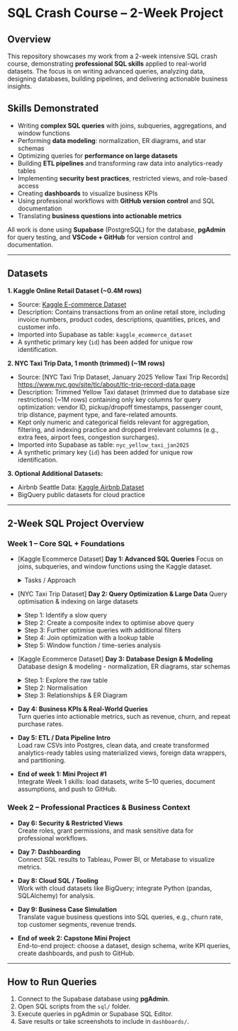 # SQL Crash Course – 2-Week Project

## Overview

This repository showcases my work from a 2-week intensive SQL crash course, demonstrating **professional SQL skills** applied to real-world datasets.
The focus is on writing advanced queries, analyzing data, designing databases, building pipelines, and delivering actionable business insights. 

## Skills Demonstrated
- Writing **complex SQL queries** with joins, subqueries, aggregations, and window functions
- Performing **data modeling**: normalization, ER diagrams, and star schemas
- Optimizing queries for **performance on large datasets**
- Building **ETL pipelines** and transforming raw data into analytics-ready tables
- Implementing **security best practices**, restricted views, and role-based access
- Creating **dashboards** to visualize business KPIs
- Using professional workflows with **GitHub version control** and SQL documentation
- Translating **business questions into actionable metrics**

All work is done using **Supabase** (PostgreSQL) for the database, **pgAdmin** for query testing, and **VSCode + GitHub** for version control and documentation.  

---

## Datasets

**1. Kaggle Online Retail Dataset (~0.4M rows)**  
- Source: [Kaggle E-commerce Dataset](https://www.kaggle.com/datasets/carrie1/ecommerce-data)  
- Description: Contains transactions from an online retail store, including invoice numbers, product codes, descriptions, quantities, prices, and customer info.  
- Imported into Supabase as table: `kaggle_ecommerce_dataset`  
- A synthetic primary key (`id`) has been added for unique row identification.
  
**2. NYC Taxi Trip Data, 1 month (trimmed) (~1M rows)**
- Source: [NYC Taxi Trip Dataset, January 2025 Yellow Taxi Trip Records] https://www.nyc.gov/site/tlc/about/tlc-trip-record-data.page
- Description: Trimmed Yellow Taxi dataset (trimmed due to database size restrictions) (~1M rows) containing only key columns for query optimization: vendor ID, pickup/dropoff timestamps, passenger count, trip distance, payment type, and fare-related amounts.
- Kept only numeric and categorical fields relevant for aggregation, filtering, and indexing practice and dropped irrelevant columns (e.g., extra fees, airport fees, congestion surcharges).
- Imported into Supabase as table: `nyc_yellow_taxi_jan2025`
- A synthetic primary key (`id`) has been added for unique row identification.

**3. Optional Additional Datasets:**  
- Airbnb Seattle Data: [Kaggle Airbnb Dataset](https://www.kaggle.com/datasets/airbnb/seattle)  
- BigQuery public datasets for cloud practice  

---

## 2-Week SQL Project Overview

### Week 1 – Core SQL + Foundations

- [Kaggle Ecommerce Dataset] **Day 1: Advanced SQL Queries** 
  Focus on joins, subqueries, and window functions using the Kaggle dataset.  
  <details> 
  <summary>Tasks / Approach </summary>
    
    - **Top 5 Loyal Customers Per Year:** aggregation, window functions, time-based analysis<br> 
    - **Top 5 Customers Per Month:** aggregation, window functions, date truncation<br> 
    - **Lowest Revenue Product Per Country:** aggregation, window functions, string aggregation<br>
    - **Customer Purchase A&B:** joins, aggregation, window functions, subqueries
    
  </details>

- [NYC Taxi Trip Dataset] **Day 2: Query Optimization & Large Data**
  Query optimisation & indexing on large datasets

  <details>
    <summary>Step 1: Identify a slow query</summary>

    **Count all trips over or equal to 5 miles with fare ≥ 20 and with a passenger count equal to 4**

    **Query**
    ```sql
    SELECT COUNT(id)
    FROM nyc_yellow_taxi_jan2025
    WHERE trip_distance >= 5 AND fare_amount >= 20 AND passenger_count = 4;
    ```

    **Observation**
    - This query takes a time of (~1.41 seconds) because it performs a **sequential scan** over all 1M rows.
    - Most rows are filtered out, so the scan is inefficient.<br>
    - (Note: I previously filtered on only trip_distance and fare_amount which caused the index to be slower showing that an index is not always beneficial. This illustrates that indexes are only beneficial when the filter is selective enough to significantly reduce rows scanned.)

    <br>

    **EXPLAIN ANALYZE Output (baseline without index):**
    <details>
      <summary>Click to expand</summary>

      ```
      Gather  (cost=24670.13..24670.24 rows=1 width=8) (actual time=1406.119..1412.717 rows=2 loops=1)
        Workers Planned: 1
        Workers Launched: 1
        Partial Aggregate  (cost=23670.13..23670.14 rows=1 width=8) (actual time=1354.359..1354.359 rows=1 loops=2)
        Parallel Seq Scan on nyc_yellow_taxi_jan2025  (cost=0.00..23670.12 rows=5 width=4) (actual time=362.282..1354.205 rows=233 loops=2)
          Filter: ((trip_distance >= '20'::double precision) AND (fare_amount >= '50'::double precision) AND (passenger_count = 4))
          Rows Removed by Filter: 499767
      Planning Time: 0.141 ms
      Execution Time: 1412.763 ms
      ```

    </details>
  </details>

  <details>
    <summary>Step 2: Create a composite index to optimise above query</summary>

    **Index on trip_distance, fare_amount, and passenger_count**

    **Query**
    ```sql
    CREATE INDEX index_distance__passenger_fare
    ON nyc_yellow_taxi_jan2025(trip_distance, fare_amount, passenger_count);
    ```

    **Observation**
    - This query takes a time of (~0.03 seconds) because it performs a **index scan** over the specified rows.

    <br>

    **EXPLAIN ANALYZE Output (with index):**
    <details>
      <summary>Click to expand</summary>

      ```
      Aggregate  (cost=156.15..156.16 rows=1 width=8) (actual time=32.986..32.986 rows=1 loops=1)
        Index Scan using index_distance_passenger_fare on nyc_yellow_taxi_jan2025  (cost=0.42..156.13 rows=8 width=4) (actual time=1.049..32.878 rows=466 loops=1)
        Index Cond: ((trip_distance >= '20'::double precision) AND (fare_amount >= '50'::double precision) AND (passenger_count = 4))
      Planning Time: 9.221 ms
      Execution Time: 34.354 ms
      ```

    </details>
  </details>

  <details>
    <summary>Step 3: Further optimise queries with additional filters</summary>

    **Count trips over 20 miles, fare >= 50, passenger_count = 4, for a specific vendor**

    **Query**
    ```sql
    CREATE INDEX index_distance__passenger_fare_vendor
    ON nyc_yellow_taxi_jan2025(trip_distance, fare_amount, passenger_count, vendorid);
    ```

    **Observation**
    - PostgreSQL still uses the **previous composite index** for the first three columns, but `vendorid` is filtered afterwards

    <br>

    **EXPLAIN ANALYZE Output (composite index with additional filter):**
    <details>
      <summary>Click to expand</summary>

      ```
      Aggregate  (cost=156.15..156.16 rows=1 width=8) (actual time=32.986..32.986 rows=1 loops=1)
        Index Scan using index_distance_passenger_fare on nyc_yellow_taxi_jan2025  (cost=0.42..156.13 rows=8 width=4) (actual time=1.049..32.878 rows=466 loops=1)
        Index Cond: ((trip_distance >= '20'::double precision) AND (fare_amount >= '50'::double precision) AND (passenger_count = 4))
      Planning Time: 9.221 ms
      Execution Time: 34.354 ms
      Aggregate  (cost=156.16..156.17 rows=1 width=8) (actual time=0.983..0.984 rows=1 loops=1)
        Index Scan using index_distance_passenger_fare on nyc_yellow_taxi_jan2025  (cost=0.42..156.15 rows=6 width=4) (actual time=0.029..0.923 rows=425 loops=1)
          Index Cond: ((trip_distance >= '20'::double precision) AND (fare_amount >= '50'::double precision) AND (passenger_count = 4))
          Filter: (vendorid = 2)
          Rows Removed by Filter: 41
      Planning Time: 0.134 ms
      Execution Time: 1.013 ms
      ```

    </details>
  </details>

  <details>
    <summary>Step 4: Join optimization with a lookup table</summary>

    **Create a small reference table to optimise joins**

    **Query (create lookup table)**
    ```sql
    CREATE TABLE payment_lookup (
        payment_type INT PRIMARY KEY,
        payment_method TEXT
    );

    INSERT INTO payment_lookup (payment_type, payment_method) VALUES
        (1, 'Credit card'),
        (2, 'Cash'),
        (3, 'No charge'),
        (4, 'Dispute'),
        (5, 'Unknown'),
        (6, 'Voided trip');
    ```

    **Query (join taxi data to lookup table)**
    ```sql
    SELECT pl.payment_method, COUNT(*) AS trips_count
    FROM nyc_yellow_taxi_jan2025 t
    JOIN payment_lookup pl
      ON t.payment_type = pl.payment_type
    GROUP BY pl.payment_method
    ORDER BY trips_count DESC;
    ```

    **Observation**
    - Using a small lookup table allows **efficient aggregation** with descriptive labels instead of numeric codes.
    - Joins are fast because the `payment_lookup` table is tiny and can fit in memory.
    - Demonstrates **query optimization via join indexing** if `payment_type` is indexed on the main table.

  </details>

  <details>
    <summary>Step 5: Window function / time-series analysis</summary>

    **Calculate cumulative fare per vendor ordered by pickup time where fare amount is ≥ 100**

    **Query**
    ```sql
    SELECT 
      vendorid,
      tpep_pickup_datetime,
      fare_amount,
      SUM(fare_amount) OVER(PARTITION BY vendorid ORDER BY tpep_pickup_datetime) AS cumulative_fare
    FROM nyc_yellow_taxi_jan2025
    WHERE fare_amount >= 100;
    ```

    **Observation**
    - On large tables, **window functions** can be slow if the ORDER BY column is not indexed
    - Adding an index on `(vendorid, tpep_pickup_datetime, fare_amount)` can dramatically reduce execution time due to scanning in order without sorting all rows
    - (Note: that it is using a previously defined index to scan, if not for it, it would take drastically longer)

    <br>

    **EXPLAIN ANALYZE Output (baseline without index):**
    <details>
      <summary>Click to expand</summary>

      ```
      WindowAgg  (cost=147059.86..167059.84 rows=1000000 width=28) (actual time=4537.588..5237.766 rows=1000000 loops=1)
        Sort  (cost=147059.84..149559.84 rows=1000000 width=20) (actual time=4537.571..4680.841 rows=1000000 loops=1)
          Sort Key: vendorid, tpep_pickup_datetime
          Sort Method: external merge  Disk: 33312kB
            Seq Scan on nyc_yellow_taxi_jan2025  (cost=0.00..23376.00 rows=1000000 width=20) (actual time=5.316..3686.880 rows=1000000 loops=1)
      Planning Time: 18.464 ms
      Execution Time: 5297.714 ms
      ```

    </details>

    **Observation after adding index**
    ```sql
    CREATE INDEX index_vendor_pickup_fare
      ON nyc_yellow_taxi_jan2025(vendorid, tpep_pickup_datetime, fare_amount);
    ```
    - Query uses **index scan** to read rows in order per vendor, reducing the need for sorting
    - Execution time drops significantly on large tables

    **EXPLAIN ANALYZE Output (with index):**
    <details>
      <summary>Click to expand</summary>

      ```
      WindowAgg  (cost=4.09..13058.62 rows=3560 width=28) (actual time=0.027..33.719 rows=2352 loops=1)
        Index Only Scan using index_vendor_pickup_fare on nyc_yellow_taxi_jan2025  (cost=0.42..12996.32 rows=3560 width=20) (actual time=0.016..32.024 rows=2352 loops=1)
        Index Cond: (fare_amount >= '100'::double precision)
        Heap Fetches: 0
      Planning Time: 0.115 ms
      Execution Time: 33.889 ms
      ```

    </details>
  <br>

- [Kaggle Ecommerce Dataset] **Day 3: Database Design & Modeling**  
  Database design & modeling - normalization, ER diagrams, star schemas  

  <details> 
    <summary>Step 1: Explore the raw table</summary>

    - **Inspect the dataset**
      The table contains the following columns:
      `InvoiceNo`, `StockCode`, `Description`, `Quantity`,  
      `InvoiceDate`, `UnitPrice`, `CustomerID`, `Country`, `id`
      
    - **Identify entities**
      - **Customer info** (`CustomerID`, `Country`) repeats on every row
      - **Product info** (`StockCode`, `Description`, `UnitPrice`) repeats for every order
      - **Order info** (`InvoiceNo`, `InvoiceDate`) repeats for every line item in the order
      
    - **Detect redundancies**
      - Each customer's country is duplicated across all their purchases
      - Each product's description and unit price are duplicated across all orders
      - Each invoice's data is duplicated across all line items
 
    - **Conclusion**
      - The dataset is in a **flat, denormalised format**
      - Next steps: break it into separate entities (Customers, Products, Orders, Order Items) to reduce redundancy

  </details>

  <details>
    <summary>Step 2: Normalisation</summary>

    - **Task:** Split the raw table into 4 normalized tables to achieve 3NF and remove redundancy

    - **Tables created**
      1. `customers` → `CustomerID` (PK), `Country`
      2. `products`  → `StockCode` (PK), `Description`, `UnitPrice`
      3. `orders` → `InvoiceNo` (PK), `CustomerID`, `InvoiceDate`
      4. `order_items` → `InvoiceNo` + `StockCode` (composite PK), `Quantity`
   
    - **Decisions made**
      - Chose appropriate data types (`VARCHAR`, `TEXT`, `NUMERIC`, `INTEGER`, `TIMESTAMP`)
      - Added NOT NULL constraints for critical fields
      - Primary keys defined (including composite key for `order_items`)

    - **Outcome**
      - Tables are fully normalized and ready for defining relationships (foreign keys)
      - Redundancy from the original flat table has been removed

  </details>

  <details>
    <summary>Step 3: Relationships & ER Diagram</summary>

    - **Task:** Link the normalised tables with foreign keys and illustarte the relationships via an ER diagram
 
    - **Foreign Key relationships defined**
    1. `orders.CustomerID` → `customers.CustomerID`
        - Each order **belongs to exactly one customer**
        - One customer can have **many orders**
    2. `order_items.InvoiceNo` → `orders.InvoiceNo`
        - Each order item **belongs to exactly one order**
        - One order can have **many order items**
    3.  `order_items.StockCode` → `products.StockCode`
        - Each order item **refers to exactly one product**
        - One product can appear in **many order items**
      
  - **ER Diagram**
    
      ![ER Diagram](sql/Database_Design_&_Modelling/day3_er_diagram.png)

  - **Outcome**
    - All tables are now **fully normalised** and **linked**
    - Redundancy is eliminated and relationships are explicit
    - Ready for **queries, KPI calculation, and further modeling**
  </details>

- **Day 4: Business KPIs & Real-World Queries**  
  Turn queries into actionable metrics, such as revenue, churn, and repeat purchase rates.
  

- **Day 5: ETL / Data Pipeline Intro**  
  Load raw CSVs into Postgres, clean data, and create transformed analytics-ready tables using materialized views, foreign data wrappers, and partitioning.  
  
- **End of week 1: Mini Project #1**  
  Integrate Week 1 skills: load datasets, write 5–10 queries, document assumptions, and push to GitHub.  

### Week 2 – Professional Practices & Business Context

- **Day 6: Security & Restricted Views**  
  Create roles, grant permissions, and mask sensitive data for professional workflows.  

- **Day 7: Dashboarding**  
  Connect SQL results to Tableau, Power BI, or Metabase to visualize metrics.  

- **Day 8: Cloud SQL / Tooling**  
  Work with cloud datasets like BigQuery; integrate Python (pandas, SQLAlchemy) for analysis.  

- **Day 9: Business Case Simulation**  
  Translate vague business questions into SQL queries, e.g., churn rate, top customer segments, revenue trends.  
  
- **End of week 2: Capstone Mini Project**  
  End-to-end project: choose a dataset, design schema, write KPI queries, create dashboards, and push to GitHub.  

---

## How to Run Queries

1. Connect to the Supabase database using **pgAdmin**.  
2. Open SQL scripts from the `sql/` folder.  
3. Execute queries in pgAdmin or Supabase SQL Editor.  
4. Save results or take screenshots to include in `dashboards/`.  


